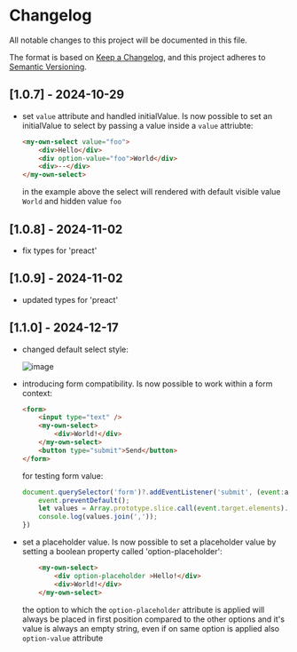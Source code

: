 # Changelog

All notable changes to this project will be documented in this file.

The format is based on [Keep a Changelog](https://keepachangelog.com/en/1.0.0/),
and this project adheres to [Semantic Versioning](https://semver.org/spec/v2.0.0.html).

## [1.0.7] - 2024-10-29

- set `value` attribute and handled initialValue. Is now possible to set an initialValue to select by passing a  value inside a `value` attriubte:
    ```html
    <my-own-select value="foo">
        <div>Hello</div>
        <div option-value="foo">World</div>
        <div>--</div>
    </my-own-select>
    ```
    in the example above the select will rendered with default visible value `World` and hidden value `foo`

## [1.0.8] - 2024-11-02

- fix types for 'preact' 

## [1.0.9] - 2024-11-02

- updated types for 'preact' 

## [1.1.0] - 2024-12-17

- changed default select style:

  ![image](https://raw.githubusercontent.com/FrontendNapulitan/my-own-select/refs/heads/main/public/default-select-style.png)

- introducing form compatibility. Is now possible to work within a form context:
    
    ```html
    <form>
        <input type="text" />
        <my-own-select>
            <div>World!</div>
        </my-own-select>
        <button type="submit">Send</button>
    </form>
    ```
    for testing form value:

    ```javascript
    document.querySelector('form')?.addEventListener('submit', (event:any) => {
        event.preventDefault();
        let values = Array.prototype.slice.call(event.target.elements).filter(e => e.type !== 'submit').map(e => e.value);
        console.log(values.join(','));
    })
    ```

- set a placeholder value. Is now possible to set a placeholder value by setting a boolean property called 'option-placeholder':

    ```html
        <my-own-select>
            <div option-placeholder >Hello!</div>
            <div>World!</div>
        </my-own-select>
    ```
    the option to which the `option-placeholder` attribute is applied will always be placed in first position compared to the other options and it's value is always an empty string, even if on same option is applied also `option-value` attribute


